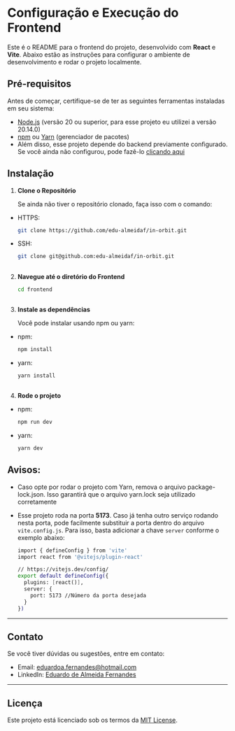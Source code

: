 # Configuração e Execução do Frontend

Este é o README para o frontend do projeto, desenvolvido com **React** e **Vite**. Abaixo estão as instruções para configurar o ambiente de desenvolvimento e rodar o projeto localmente.

## Pré-requisitos

Antes de começar, certifique-se de ter as seguintes ferramentas instaladas em seu sistema:

- [Node.js](https://nodejs.org/) (versão 20 ou superior, para esse projeto eu utilizei a versão 20.14.0)
- [npm](https://www.npmjs.com/) ou [Yarn](https://classic.yarnpkg.com/) (gerenciador de pacotes)
- Além disso, esse projeto depende do backend previamente configurado. Se você ainda não configurou, pode fazê-lo [clicando aqui](../backend/README.md)

## Instalação

1. **Clone o Repositório**

   Se ainda não tiver o repositório clonado, faça isso com o comando:

- HTTPS:
   ```bash
   git clone https://github.com/edu-almeidaf/in-orbit.git
   ```

- SSH:
   ```bash
   git clone git@github.com:edu-almeidaf/in-orbit.git
   ```
##

2. **Navegue até o diretório do Frontend**
   ```bash
   cd frontend
   ```
##

3. **Instale as dependências**

    Você pode instalar usando npm ou yarn:
- npm:
    ```bash
    npm install
    ```
- yarn:
    ```bash
    yarn install
    ```
##

4. **Rode o projeto**
- npm:
    ```bash
    npm run dev
    ```
- yarn:
    ```bash
    yarn dev
    ```

## Avisos:
- Caso opte por rodar o projeto com Yarn, remova o arquivo package-lock.json. Isso garantirá que o arquivo yarn.lock seja utilizado corretamente

- Esse projeto roda na porta **5173**. Caso já tenha outro serviço rodando nesta porta, pode facilmente substituir a porta dentro do arquivo `vite.config.js`. Para isso, basta adicionar a chave `server` conforme o exemplo abaixo:

  ```bash
  import { defineConfig } from 'vite'
  import react from '@vitejs/plugin-react'

  // https://vitejs.dev/config/
  export default defineConfig({
    plugins: [react()],
    server: {
      port: 5173 //Número da porta desejada
    }
  })
  ```
---

## Contato

Se você tiver dúvidas ou sugestões, entre em contato:

- Email: [eduardoa.fernandes@hotmail.com](mailto:eduardoa.fernandes@hotmail.com)
- LinkedIn: [Eduardo de Almeida Fernandes](https://linkedin.com/in/almeidaedu)

---

## Licença

Este projeto está licenciado sob os termos da [MIT License](../LICENSE).
  